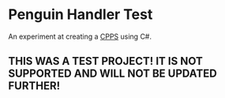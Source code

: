 # Penguin Handler Test

An experiment at creating a [CPPS](https://clubpenguin.fandom.com/wiki/CPPS) using C#.

## THIS WAS A TEST PROJECT! IT IS NOT SUPPORTED AND WILL NOT BE UPDATED FURTHER!
